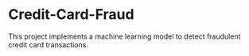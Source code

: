 # Credit-Card-Fraud
This project implements a machine learning model to detect fraudulent credit card transactions.
